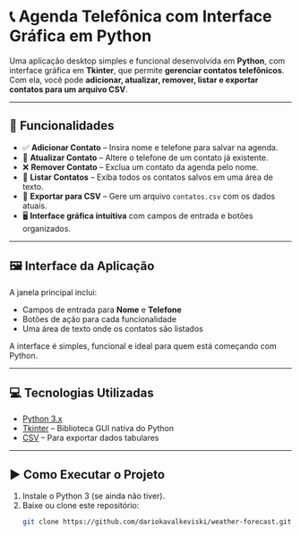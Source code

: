 # 📞 Agenda Telefônica com Interface Gráfica em Python

Uma aplicação desktop simples e funcional desenvolvida em **Python**, com interface gráfica em **Tkinter**, que permite **gerenciar contatos telefônicos**. Com ela, você pode **adicionar, atualizar, remover, listar e exportar contatos para um arquivo CSV**.

---

## 🧰 Funcionalidades

- ✅ **Adicionar Contato** – Insira nome e telefone para salvar na agenda.
- 🔄 **Atualizar Contato** – Altere o telefone de um contato já existente.
- ❌ **Remover Contato** – Exclua um contato da agenda pelo nome.
- 📃 **Listar Contatos** – Exiba todos os contatos salvos em uma área de texto.
- 📁 **Exportar para CSV** – Gere um arquivo `contatos.csv` com os dados atuais.
- 🖥️ **Interface gráfica intuitiva** com campos de entrada e botões organizados.

---

## 🖼️ Interface da Aplicação

A janela principal inclui:

- Campos de entrada para **Nome** e **Telefone**  
- Botões de ação para cada funcionalidade  
- Uma área de texto onde os contatos são listados  

A interface é simples, funcional e ideal para quem está começando com Python.

---

## 💻 Tecnologias Utilizadas

- [Python 3.x](https://www.python.org/)
- [Tkinter](https://docs.python.org/3/library/tkinter.html) – Biblioteca GUI nativa do Python
- [CSV](https://docs.python.org/3/library/csv.html) – Para exportar dados tabulares

---

## ▶️ Como Executar o Projeto

1. Instale o Python 3 (se ainda não tiver).
2. Baixe ou clone este repositório:
   ```bash
   git clone https://github.com/dariokavalkeviski/weather-forecast.git
